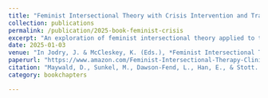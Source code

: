 ```yaml
---
title: "Feminist Intersectional Theory with Crisis Intervention and Trauma"
collection: publications
permalink: /publication/2025-book-feminist-crisis
excerpt: "An exploration of feminist intersectional theory applied to trauma and crisis intervention practices in clinical settings."
date: 2025-01-03
venue: "In Jodry, J. & McCleskey, K. (Eds.), *Feminist Intersectional Therapy: 4th Wave Clinical Applications* (pp. 147–162). Rowman & Littlefield."
paperurl: "https://www.amazon.com/Feminist-Intersectional-Therapy-Clinical-Applications/dp/1538179784"
citation: "Maywald, D., Sunkel, M., Dawson-Fend, L., Han, E., & Stott. M. (2025). Feminist Intersectional Theory with Crisis Intervention and Trauma. In Jodry, J. & McCleskey, K. (Eds.), *Feminist Intersectional Therapy: 4th Wave Clinical Applications* (pp. 147–162). Rowman & Littlefield."
category: bookchapters

---
```

